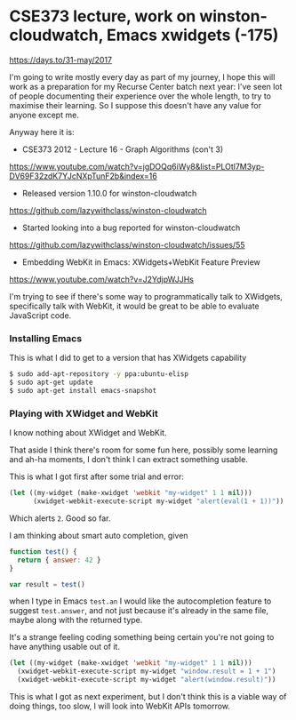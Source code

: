 # CSE373 lecture, work on winston-cloudwatch, Emacs xwidgets (-175)

https://days.to/31-may/2017

I'm going to write mostly every day as part of my journey, I hope
this will work as a preparation for my Recurse Center batch next year: I've seen 
lot of people documenting their experience over the whole length, to try
to maximise their learning. So I suppose this doesn't have any value for anyone
except me.

Anyway here it is:

 * CSE373 2012 - Lecture 16 - Graph Algorithms (con't 3)

 https://www.youtube.com/watch?v=jgDOQq6iWy8&list=PLOtl7M3yp-DV69F32zdK7YJcNXpTunF2b&index=16

 * Released version 1.10.0 for winston-cloudwatch 

https://github.com/lazywithclass/winston-cloudwatch

 * Started looking into a bug reported for winston-cloudwatch
 
 https://github.com/lazywithclass/winston-cloudwatch/issues/55

 * Embedding WebKit in Emacs: XWidgets+WebKit Feature Preview

https://www.youtube.com/watch?v=J2YdjpWJJHs

I'm trying to see if there's some way to programmatically talk to XWidgets, 
specifically talk with WebKit, it would be great to be able to evaluate JavaScript code.

### Installing Emacs

This is what I did to get to a version that has XWidgets capability

```bash
$ sudo add-apt-repository -y ppa:ubuntu-elisp
$ sudo apt-get update
$ sudo apt-get install emacs-snapshot
```

### Playing with XWidget and WebKit

I know nothing about XWidget and WebKit.

That aside I think there's room for some fun here, possibly some learning 
and ah-ha moments, I don't think I can extract something usable.

This is what I got first after some trial and error:

```lisp
(let ((my-widget (make-xwidget 'webkit "my-widget" 1 1 nil)))
      (xwidget-webkit-execute-script my-widget "alert(eval(1 + 1))"))

```

Which alerts `2`. Good so far.

I am thinking about smart auto completion, given 

```javascript
function test() { 
  return { answer: 42 }
}

var result = test()
```

when I type in Emacs `test.an` I would like the autocompletion feature
to suggest `test.answer`, and not just because it's already in the same file, 
maybe along with the returned type.

It's a strange feeling coding something being certain you're not going
to have anything usable out of it.

```lisp
(let ((my-widget (make-xwidget 'webkit "my-widget" 1 1 nil)))
  (xwidget-webkit-execute-script my-widget "window.result = 1 + 1")
  (xwidget-webkit-execute-script my-widget "alert(window.result)"))
```

This is what I got as next experiment, but I don't think this is a viable
way of doing things, too slow, I will look into WebKit APIs tomorrow.
